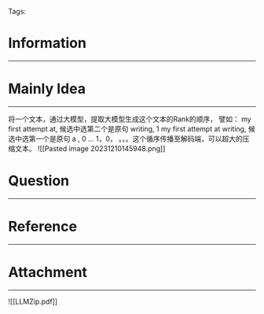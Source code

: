 Tags: 
# Information
---


# Mainly Idea
---
将一个文本，通过大模型，提取大模型生成这个文本的Rank的顺序，
譬如：
my first attempt at, 候选中选第二个是原句 writing, 1
my first attempt at writing, 候选中选第一个是原句 a , 0
...
1，0， 。。。这个循序传播至解码端，可以超大的压缩文本。
![[Pasted image 20231210145948.png]]

# Question
---


# Reference
---


# Attachment
---
![[LLMZip.pdf]]